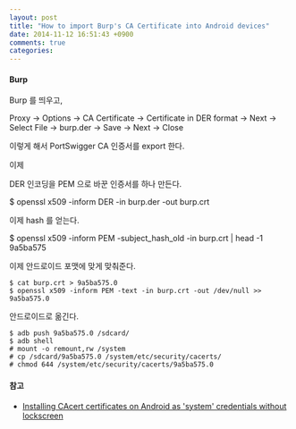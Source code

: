 ```yaml
---
layout: post
title: "How to import Burp's CA Certificate into Android devices"
date: 2014-11-12 16:51:43 +0900
comments: true
categories: 
---
```


#### Burp

Burp 를 띄우고,

Proxy -> Options -> CA Certificate -> Certificate in DER format -> Next -> Select File -> burp.der -> Save -> Next -> Close

이렇게 해서 PortSwigger CA 인증서를 export 한다.

이제

DER 인코딩을 PEM 으로 바꾼 인증서를 하나 만든다.

$ openssl x509 -inform DER -in burp.der -out burp.crt

이제 hash 를 얻는다.

$ openssl x509 -inform PEM -subject_hash_old -in burp.crt | head -1
9a5ba575

이제 안드로이드 포맷에 맞게 맞춰준다.

    $ cat burp.crt > 9a5ba575.0
    $ openssl x509 -inform PEM -text -in burp.crt -out /dev/null >> 9a5ba575.0

안드로이드로 옮긴다.

    $ adb push 9a5ba575.0 /sdcard/
    $ adb shell
    # mount -o remount,rw /system
    # cp /sdcard/9a5ba575.0 /system/etc/security/cacerts/
    # chmod 644 /system/etc/security/cacerts/9a5ba575.0

#### 참고

* [Installing CAcert certificates on Android as 'system' credentials without lockscreen](http://wiki.pcprobleemloos.nl/android/cacert)
